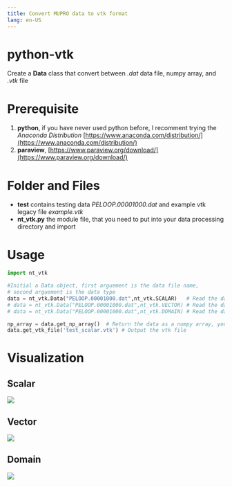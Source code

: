 ```yaml
---
title: Convert MUPRO data to vtk format
lang: en-US
---
```

# python-vtk
Create a **Data** class that convert between *.dat* data file, numpy array, and *.vtk* file

# Prerequisite
1. **python**, if you have never used python before, I recomment trying the *Anaconda Distribution*  [https://www.anaconda.com/distribution/](https://www.anaconda.com/distribution/)
2. **paraview**, [https://www.paraview.org/download/](https://www.paraview.org/download/)

# Folder and Files
- **test** contains testing data *PELOOP.00001000.dat* and example vtk legacy file *example.vtk*
- **nt_vtk.py** the module file, that you need to put into your data processing directory and import

# Usage
``` python
import nt_vtk

#Initial a Data object, first arguement is the data file name,
# second arguement is the data type
data = nt_vtk.Data("PELOOP.00001000.dat",nt_vtk.SCALAR)   # Read the data as a scalar
# data = nt_vtk.Data("PELOOP.00001000.dat",nt_vtk.VECTOR) # Read the data as a vector
# data = nt_vtk.Data("PELOOP.00001000.dat",nt_vtk.DOMAIN) # Read the data as domain data

np_array = data.get_np_array()  # Return the data as a numpy array, you can put it into your usual data processing process
data.get_vtk_file('test_scalar.vtk') # Output the vtk file
```

# Visualization
## Scalar
![](/Scalar.png)

## Vector
![](/Vector.png)

## Domain
![](/Domain.png)
